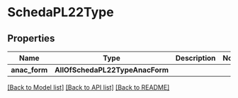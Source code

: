 # SchedaPL22Type

## Properties
Name | Type | Description | Notes
------------ | ------------- | ------------- | -------------
**anac_form** | **AllOfSchedaPL22TypeAnacForm** |  | 

[[Back to Model list]](../README.md#documentation-for-models) [[Back to API list]](../README.md#documentation-for-api-endpoints) [[Back to README]](../README.md)


